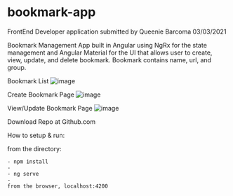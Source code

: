 # bookmark-app
FrontEnd Developer application submitted by Queenie Barcoma 03/03/2021

Bookmark Management App built in Angular using NgRx for the state management and Angular Material for the UI that allows user to create, view, update, and delete bookmark. Bookmark contains name, url, and group. 

Bookmark List
![image](https://user-images.githubusercontent.com/7346328/109701562-1f16cf00-7bce-11eb-9fbe-7cc388072c13.png)

Create Bookmark Page
![image](https://user-images.githubusercontent.com/7346328/109701647-348bf900-7bce-11eb-939c-32ed25e2bfdf.png)

View/Update Bookmark Page
![image](https://user-images.githubusercontent.com/7346328/109701767-5b4a2f80-7bce-11eb-9245-ee629d2566a5.png)



Download Repo at Github.com

How to setup & run:

  from the directory:
  
	- npm install
	- 
	- ng serve
	- 
	from the browser, localhost:4200
